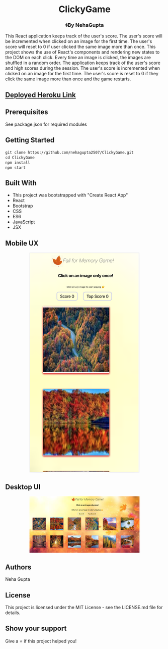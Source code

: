 <h1 align="center">ClickyGame</h1>
<h3 align="center">🌀By NehaGupta</h3>
This React application keeps track of the user's score. The user's score will be incremented when clicked on an image for the first time. The user's score will reset to 0 if user clicked the same image more than once. This project shows the use of React's components and rendering new states to the DOM on each click.
Every time an image is clicked, the images are shuffled in a random order.
The application keeps track of the user's score and high scores during the session. The user's score is incremented when clicked on an image for the first time.
The user's score is reset to 0 if they click the same image more than once and the game restarts.

## [Deployed Heroku Link](https://young-stream-38966.herokuapp.com/)

## Prerequisites
  See package.json for required modules

## Getting Started
    git clone https://github.com/nehagupta2507/ClickyGame.git
    cd ClickyGame
    npm install
    npm start

## Built With
  - This project was bootstrapped with "Create React App"
  - React
  - Bootstrap
  - CSS
  - ES6
  - JavaScript
  - JSX

## Mobile UX
<p align="center">
    <img src="/clickygame/public/images/m2.png" alt="Mobile Version" width="350px">
</p>

## Desktop UI
<p align="center">
    <img src="/clickygame/public/images/d2.png" alt="Desktop Version" width="350px">
</p>

## Authors
Neha Gupta 

## License
This project is licensed under the MIT License - see the LICENSE.md file for details.

## Show your support
Give a ⭐️ if this project helped you!